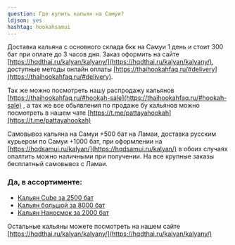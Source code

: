 ```yaml
---
question: Где купить кальян на Самуи?
ldjson: yes 
hashtag: hookahsamui
---
```


Доставка кальяна с основного склада бкк на Самуи 1 день и стоит 300 бат при оплате до 3 часов дня. Заказ оформить на сайте [https://hqdthai.ru/kalyan/kalyany/](https://hqdthai.ru/kalyan/kalyany/), доступные методы онлайн оплаты [https://thaihookahfaq.ru/#delivery](https://thaihookahfaq.ru/#delivery).

Так же можно посмотреть нашу распродажу кальянов [https://thaihookahfaq.ru/#hookah-sale](https://thaihookahfaq.ru/#hookah-sale) , а так же все обьявления по продаже бу кальянов можно посмотреть в нашем чате [https://t.me/pattayahookah](https://t.me/pattayahookah)

Cамовывоз кальяна на Самуи +500 бат на Ламаи, доставка русским курьером по Самуи +1000 бат, при оформлении на [https://hqdsamui.ru/kalyan/](https://hqdsamui.ru/kalyan/) в обоих случаях опалтить можно наличными при получении. На все крупные заказы бесплатный самовывоз c Ламаи.

### Да, в ассортименте:

* [Кальян Cube за 2500 бат](https://hqdsamui.ru/kalyan/cube/)
* [Кальян большой за 8000 бат](https://hqdsamui.ru/kalyan/kalyan-krasiviy/)
* [Кальян Наносмок за 2000 бат](https://hqdthai.ru/kalyan/kalyannanosmoke/)

Остальные кальяны можете посмотреть на нашем сайте [https://hqdthai.ru/kalyan/kalyany/](https://hqdthai.ru/kalyan/kalyany/) 


